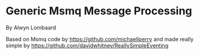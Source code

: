 Generic Msmq Message Processing
============================
By Alwyn Lombaard

Based on Msmq code by https://github.com/michaellperry
and made really simple by https://github.com/davidwhitney/ReallySimpleEventing


